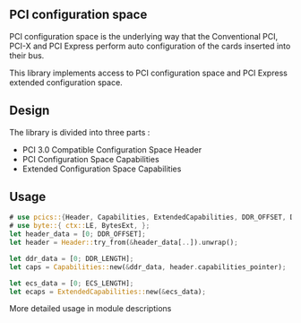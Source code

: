 ## PCI configuration space

PCI configuration space is the underlying way that the Conventional PCI, PCI-X and PCI Express perform auto configuration of the cards inserted into their bus.

This library implements access to PCI configuration space and PCI Express extended configuration space.

## Design

The library is divided into three parts :
- PCI 3.0 Compatible Configuration Space Header
- PCI Configuration Space Capabilities
- Extended Configuration Space Capabilities

## Usage

```rust
# use pcics::{Header, Capabilities, ExtendedCapabilities, DDR_OFFSET, DDR_LENGTH, ECS_LENGTH};
# use byte::{ ctx::LE, BytesExt, };
let header_data = [0; DDR_OFFSET];
let header = Header::try_from(&header_data[..]).unwrap();

let ddr_data = [0; DDR_LENGTH];
let caps = Capabilities::new(&ddr_data, header.capabilities_pointer);

let ecs_data = [0; ECS_LENGTH];
let ecaps = ExtendedCapabilities::new(&ecs_data);
```
More detailed usage in module descriptions

